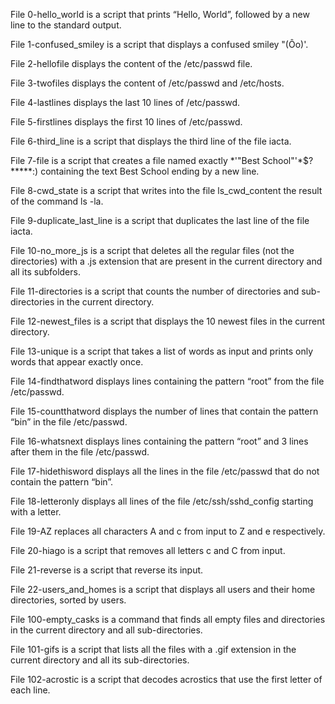 File 0-hello_world is a script that prints “Hello, World”, followed by a new line to the standard output.                                                                                                  
                                                                                                                                                                                                           
File 1-confused_smiley is a script that displays a confused smiley "(Ôo)'.                                                                                                                                 
                                                                                                                                                                                                           
File 2-hellofile displays the content of the /etc/passwd file.                                                                                                                                             
                                                                                                                                                                                                           
File 3-twofiles displays the content of /etc/passwd and /etc/hosts.                                                                                                                                        
                                                                                                                                                                                                           
File 4-lastlines displays the last 10 lines of /etc/passwd.                                                                                                                                                
                                                                                                                                                                                                           
File 5-firstlines displays the first 10 lines of /etc/passwd.                                                                                                                                              
                                                                                                                                                                                                           
File 6-third_line is a script that displays the third line of the file iacta.                                                                                                                              
                                                                                                                                                                                                           
File 7-file is a script that creates a file named exactly *\'"Best School"'\*$?*****:) containing the text Best School ending by a new line.                                                               
                                                                                                                                                                                                           
File 8-cwd_state is a script that writes into the file ls_cwd_content the result of the command ls -la.                                                                                                    
                                                                                                                                                                                                           
File 9-duplicate_last_line is a script that duplicates the last line of the file iacta.                                                                                                                    
                                                                                                                                                                                                           
File 10-no_more_js is a script that deletes all the regular files (not the directories) with a .js extension that are present in the current directory and all its subfolders.                             
                                                                                                                                                                                                           
File 11-directories is a script that counts the number of directories and sub-directories in the current directory.                                                                                        
                                                                                                                                                                                                           
File 12-newest_files is a script that displays the 10 newest files in the current directory.                                                                                                               
                                                                                                                                                                                                           
File 13-unique is a script that takes a list of words as input and prints only words that appear exactly once.                                                                                             
                                                                                                                                                                                                           
File 14-findthatword displays lines containing the pattern “root” from the file /etc/passwd.                                                                                                               
                                                                                                                                                                                                           
File 15-countthatword displays the number of lines that contain the pattern “bin” in the file /etc/passwd.                                                                                                 
                                                                                                                                                                                                           
File 16-whatsnext displays lines containing the pattern “root” and 3 lines after them in the file /etc/passwd.                                                                                             
                                                                                                                                                                                                           
File 17-hidethisword displays all the lines in the file /etc/passwd that do not contain the pattern “bin”.                                                                                                 
                                                                                                                                                                                                           
File 18-letteronly displays all lines of the file /etc/ssh/sshd_config starting with a letter.                                                                                                             
                                                                                                                                                                                                           
File 19-AZ replaces all characters A and c from input to Z and e respectively.                                                                                                                             
                                                                                                                                                                                                           
File 20-hiago is a script that removes all letters c and C from input.                                                                                                                                     
                                                                                                                                                                                                           
File 21-reverse is a script that reverse its input.                                                                                                                                                        
                                                                                                                                                                                                           
File 22-users_and_homes is a script that displays all users and their home directories, sorted by users.                                                                                                   
                                                                                                                                                                                                           
File 100-empty_casks is a command that finds all empty files and directories in the current directory and all sub-directories.                                                                             
                                                                                                                                                                                                           
File 101-gifs is a script that lists all the files with a .gif extension in the current directory and all its sub-directories.                                                                             
                                                                                                                                                                                                           
File 102-acrostic is a script that decodes acrostics that use the first letter of each line.                                                                                                               
                                                                                                